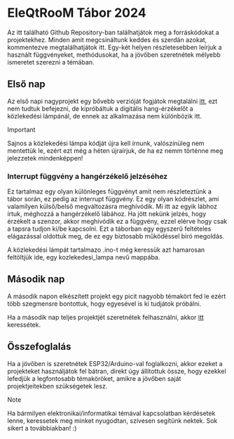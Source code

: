 # EleQtRooM Tábor 2024

Az itt található Github Repository-ban találhatjátok meg a forráskódokat a projektekhez. Minden amit megcsináltunk keddes és szerdán
azokat, kommentezve megtalálhatjátok itt. Egy-két helyen részletesebben leírjuk a használt függvényeket, methódusokat, ha a jövőben szeretnétek
mélyebb ismeretet szerezni a témában.

## Első nap

Az első napi nagyprojekt egy bővebb verzióját fogjátok megtalálni [itt](ledfuzer), ezt nem tudtuk befejezni, de kipróbáltuk a digitális hang-érzékelőt
a közlekedési lámpánál, de ennek az alkalmazása nem különbözik itt.

> [!IMPORTANT]
> Sajnos a közlekedési lámpa kódját újra kell írnunk, valószínüleg nem mentettük le, ezért ezt még a héten újraírjuk, de ha ez nemm történne meg jelezzetek mindenképpen!

### Interrupt függvény a hangérzékelő jelzéséhez

Ez tartalmaz egy olyan különleges függvényt amit nem részleteztünk a tábor során, ez pedig az interrupt függvény. Ez egy olyan kódrészlet, ami
valamilyen külső/belső megváltozásra meghívódik. Mi itt az egyik lábhoz írtuk, méghozzá a hangérzékelő lábához. Ha jött nekünk jelzés, hogy érzékelt a szenzor, akkor meghívódik
ez a függvény, ezzel elérve hogy csak a tapsra tudjon ki/be kapcsolni. Ezt a táborban egy egyszerű feltételes elágazással oldottuk meg, de ez egy biztosabb működéssel biró megoldás.

A közlekedési lámpát tartalmazo .ino-t még keressük azt hamarosan feltöltjük ide, egy kozlekedesi_lampa nevű mappába.

## Második nap

A második napon elkészített projekt egy picit nagyobb témakört fed le ezért több szegmensre bontottuk, hogy egyesével is ki tudjátok próbálni.

Ha a második nap teljes projektjét szeretnétek felhasználni, akkor [itt](lcd_dht_ntp) keressétek.

## Összefoglalás

Ha a jövőben is szeretnétek ESP32/Arduino-val foglalkozni, akkor ezeket a projekteket használjátok fel bátran, direkt úgy állítottuk össze, hogy ezekkel lefedjük a legfontosabb témaköröket,
amikre a jövőben saját projektjeitekben szükségetek lesz.  

> [!NOTE]
> Ha bármilyen elektronikai/informatikai témával kapcsolatban kérdésetek lenne, keressetek meg minket nyugodtan, szívesen segítünk nektek. Sok sikert a továbbiakban! :)

